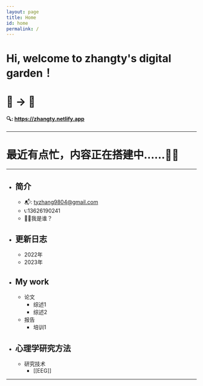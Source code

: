 ```yaml
---
layout: page
title: Home
id: home
permalink: /
---
```


# Hi,  welcome to zhangty's digital garden！

# 🌱 → 🌴

#### 🔍: https://zhangty.netlify.app
-----

# 最近有点忙，内容正在搭建中......🤷‍♂️

-----
- ## 简介
	- 📬: tyzhang9804@gmail.com
	- 📞:13626190241
	- 🤷‍♂️我是谁？
- ## 更新日志
	- 2022年
	- 2023年
- ## My work
	- 论文
		- 综述1
		- 综述2
	- 报告
		- 培训1
- ## 心理学研究方法
	- 研究技术
		- [[EEG]]
-------




<style>
  .wrapper {
    max-width: 46em;
  }
</style>
